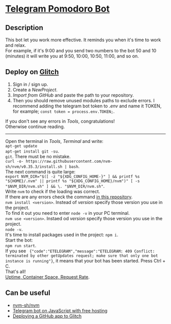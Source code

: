 # [Telegram Pomodoro Bot][1]

## Description
This bot let you work more effective. It reminds you when it's time to work and relax.  
For example, if it's 9:00 and you send two numbers to the bot 50 and 10 (minutes) it will write you at 9:50, 10:00, 10:50, 11:00, and so on.  

## Deploy on [Glitch][2]
1. Sign in / sign up.
2. Create a *NewProject*.
3. *Import from GitHub* and paste the path to your repository.
4. Then you should remove unused modules paths to exclude errors. I recommend adding the telegram bot token to *.env* and name it TOKEN, for example; `const token = process.env.TOKEN;`.  


If you don't see any errors in *Tools*, congratulations!  
Otherwise continue reading.
***

Open the terminal in *Tools*, *Terminal* and write:  
`apt-get update`  
`apt-get install git -su`.  
`git`. There must be no mistake.  
`curl -o- https://raw.githubusercontent.com/nvm-sh/nvm/v0.35.3/install.sh | bash`.  
The next command is quite large:  
`export NVM_DIR="$([ -z "${XDG_CONFIG_HOME-}" ] && printf %s "${HOME}/.nvm" || printf %s "${XDG_CONFIG_HOME}/nvm")"
[ -s "$NVM_DIR/nvm.sh" ] && \. "$NVM_DIR/nvm.sh"`.  
Write `nvm` to check if the loading was correct.  
If there are any errors check the command [in this repository][4].  
`nvm install <version>`. Instead of *version* specify those version you use in the project.  
To find it out you need to enter `node -v` in your PC terminal.  
`nvm use <version>`. Instaed od *version* specify those version you use in the project.  
`node -v`.  
It's time to install packages used in the project:
`npm i`.  
Start the bot:  
`npm run start`.  
If you see ` {"code":"ETELEGRAM","message":"ETELEGRAM: 409 Conflict: terminated by other getUpdates request; make sure that only one bot instance is running"}`, it means that your bot has been started. Press Ctrl + C.  
That's all!  
[Uptime, Container Space, Request Rate][3].  

## Can be useful
* [nvm-sh/nvm][4]  
* [Telegram bot on JavaScript with free hosting][5]  
* [Deploying a GitHub app to Glitch][6]



[1]: https://t.me/pomodoro_25and5_bot                                                     "bot"
[2]: https://glitch.com/                                                                  "Glitch"
[3]: https://glitch.com/help/restrictions/                                                "timing-Glitch"
[4]: https://github.com/nvm-sh/nvm                                                        "nvm"
[5]: https://medium.com/roomjs/telegram-bot-on-javascript-with-free-hosting-53ae01bce991  "medium"
[6]: https://andrewlock.net/creating-my-first-github-app-with-probot-part-3-deploying-to-glitch/
